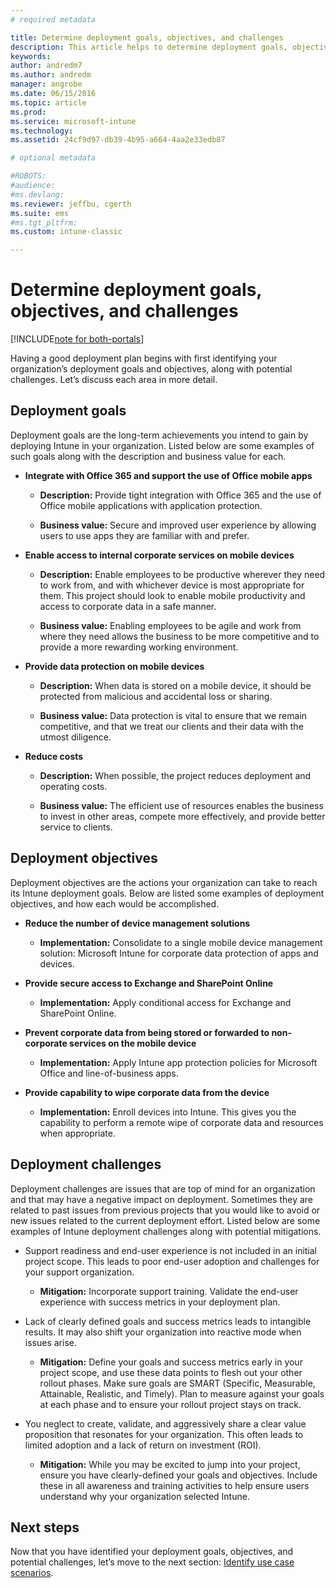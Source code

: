 ```yaml
---
# required metadata

title: Determine deployment goals, objectives, and challenges
description: This article helps to determine deployment goals, objectives, and challenges for an Microsoft Intune cloud-only implementation.
keywords:
author: andredm7
ms.author: andredm
manager: angrobe
ms.date: 06/15/2016
ms.topic: article
ms.prod:
ms.service: microsoft-intune
ms.technology:
ms.assetid: 24cf9d97-db39-4b95-a664-4aa2e33edb87

# optional metadata

#ROBOTS:
#audience:
#ms.devlang:
ms.reviewer: jeffbu, cgerth
ms.suite: ems
#ms.tgt_pltfrm:
ms.custom: intune-classic

---
```


# Determine deployment goals, objectives, and challenges

[!INCLUDE[note for both-portals](./includes/note-for-both-portals.md)]

Having a good deployment plan begins with first identifying your organization’s deployment goals and objectives, along with potential challenges. Let’s discuss each area in more detail.

## Deployment goals

Deployment goals are the long-term achievements you intend to gain by deploying Intune in your organization. Listed below are some examples of such goals along with the description and business value for each.

-   **Integrate with Office 365 and support the use of Office mobile apps**

    -   **Description:** Provide tight integration with Office 365 and the use of Office mobile applications with application protection.

    -   **Business value:** Secure and improved user experience by allowing users to use apps they are familiar with and prefer.

-   **Enable access to internal corporate services on mobile devices**

    -   **Description:** Enable employees to be productive wherever they need to work from, and with whichever device is most appropriate for them. This project should look to enable mobile productivity and access to corporate data in a safe manner.

    -   **Business value:** Enabling employees to be agile and work from where they need allows the business to be more competitive and to provide a more rewarding working environment.

-   **Provide data protection on mobile devices**

    -   **Description:** When data is stored on a mobile device, it should be protected from malicious and accidental loss or sharing.

    -   **Business value:** Data protection is vital to ensure that we remain competitive, and that we treat our clients and their data with the utmost diligence.

-   **Reduce costs**

    -   **Description:** When possible, the project reduces deployment and operating costs.

    -    **Business value:** The efficient use of resources enables the business to invest in other areas, compete more effectively, and provide better service to clients.

## Deployment objectives

Deployment objectives are the actions your organization can take to reach its Intune deployment goals. Below are listed some examples of deployment objectives, and how each would be accomplished.

-   **Reduce the number of device management solutions**

    -   **Implementation:** Consolidate to a single mobile device management solution: Microsoft Intune for corporate data protection of apps and devices.

-   **Provide secure access to Exchange and SharePoint Online**

    -   **Implementation:** Apply conditional access for Exchange and SharePoint Online.

-   **Prevent corporate data from being stored or forwarded to non-corporate services on the mobile device**

    -   **Implementation:** Apply Intune app protection policies for Microsoft Office and line-of-business apps.

-   **Provide capability to wipe corporate data from the device**

    -   **Implementation:** Enroll devices into Intune. This gives you the capability to perform a remote wipe of corporate data and resources when appropriate.

## Deployment challenges

Deployment challenges are issues that are top of mind for an organization and that may have a negative impact on deployment. Sometimes they are related to past issues from previous projects that you would like to avoid or new issues related to the current deployment effort. Listed below are some examples of Intune deployment challenges along with potential mitigations.

-   Support readiness and end-user experience is not included in an initial project scope. This leads to poor end-user adoption and challenges for your support organization.

    -   **Mitigation:** Incorporate support training. Validate the end-user experience with success metrics in your deployment plan.

-   Lack of clearly defined goals and success metrics leads to intangible results. It may also shift your organization into reactive mode when issues arise.

    -   **Mitigation:** Define your goals and success metrics early in your project scope, and use these data points to flesh out your other rollout phases. Make sure goals are SMART (Specific, Measurable, Attainable, Realistic, and Timely). Plan to measure against your goals at each phase and to ensure your rollout project stays on track.

-   You neglect to create, validate, and aggressively share a clear value proposition that resonates for your organization. This often leads to limited adoption and a lack of return on investment (ROI).

    -   **Mitigation:** While you may be excited to jump into your project, ensure you have clearly-defined your goals and objectives. Include these in all awareness and training activities to help ensure users understand why your organization selected Intune.

## Next steps

Now that you have identified your deployment goals, objectives, and potential challenges, let’s move to the next section: [Identify use case scenarios](planning-guide-scenarios.md).
